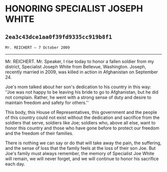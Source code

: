 # HONORING SPECIALIST JOSEPH WHITE
## `2ea3c43dce1aa0f39fd9335cc919b8f1`
`Mr. REICHERT — 7 October 2009`

---


Mr. REICHERT. Mr. Speaker, I rise today to honor a fallen soldier 
from my district, Specialist Joseph White from Bellevue, Washington. 
Joseph, recently married in 2009, was killed in action in Afghanistan 
on September 24.

Joe's mom talked about her son's dedication to his country in this 
way: ''Joe was not happy to be leaving his bride to go to Afghanistan, 
but he did not complain. Rather, he went with a strong sense of duty 
and desire to maintain freedom and safety for others.''

This body, this House of Representatives, this government and the 
people of this country could not exist without the dedication and 
sacrifice from the soldiers that serve, soldiers like Joe; soldiers 
who, above all else, want to honor this country and those who have gone 
before to protect our freedom and the freedom of their families.

There is nothing we can say or do that will take away the pain, the 
suffering, and the sense of loss that the family feels at the loss of 
their son Joe. But Joe's family must always remember, the memory of 
Specialist Joe White will remain, we will never forget, and we will 
continue to honor his sacrifice each day.
